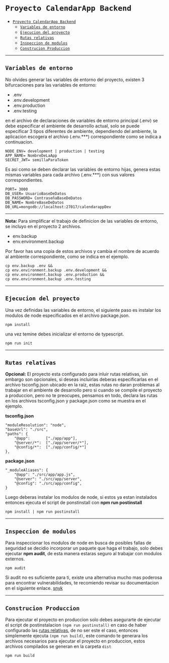 # `Proyecto CalendarApp Backend`

- [`Proyecto CalendarApp Backend`](#proyecto-calendarapp-backend)
  - [`Variables de entorno`](#variables-de-entorno)
  - [`Ejecucion del proyecto`](#ejecucion-del-proyecto)
  - [`Rutas relativas`](#rutas-relativas)
  - [`Inspeccion de modulos`](#inspeccion-de-modulos)
  - [`Construcion Produccion`](#construcion-produccion)
  


---

## `Variables de entorno`

No olvides generar las variables de entorno del proyecto, existen 3 bifurcaciones para las variables de entorno:

- .env
- .env.development
- .env.production
- .env.testing

en el archivo de declaraciones de variables de entorno principal (.env) se debe especificar el ambiente de desarrollo actual, solo se puede especificar 3 tipos diferentes de ambiente, dependiendo del ambiente, la aplicacion escogera el archivo (.env.***) correspondiente como se indica a continuacion.

```
NODE_ENV= development | production | testing
APP_NAME= NombreDeLaApp
SECRET_JWT= semillaParaToken
```



Es asi como se deben declarar las variables de entorno hijas, genera estas mismas variables para cada archivo (.env.***) con sus valores correspondientes.

```
PORT= 3000
DB_USER= UsuarioBaseDeDatos
DB_PASSWORD= ContraseñaBaseDeDatos
DB_NAME= NombreBaseDeDatos
DB_URL=mongodb://localhost:27017/calendarappDev
```
---

**Nota:** Para simplificar el trabajo de definicion de las variables de entorno, se incluyo en el proyecto 2 archivos.

- env.backup
- env.environment.backup

Por favor has una copia de estos archivos y cambia el nombre de acuerdo al ambiente correspondiente, como se indica en el ejemplo.

```
cp env.backup .env &&
cp env.environment.backup .env.development && 
cp env.environment.backup .env.production && 
cp env.environment.backup .env.testing
```
---
## `Ejecucion del proyecto`

Una vez definidas las variables de entorno, el siguiente paso es instalar los modulos de node especificados en el archivo package.json.
```
npm install 
```

una vez temine debes inicializar el entorno de typescript.


```
npm run init
```

---
## `Rutas relativas`

**Opcional:**
El proyecto esta configurado para inluir rutas relativas, sin embargo son opcionales, si deseas incluirlas deberas especificarlas en el archivo tsconfig.json ubicado en la raíz, estas rutas no daran problemas al trabajar en el ambiente de desarrollo pero si cuando se compile el proyecto a produccion, pero no te preocupes, pensamos en todo, declara las rutas en los archivos tsconfig.json y package.json como se muestra en el ejemplo.

**tsconfig.json**

```
"moduleResolution": "node", 
"baseUrl": "./src",
"paths": {
    "@app":       ["./app/app"],
    "@server/*":  ["./app/server/*"],
    "@config/*":  ["./app/config/*"]
}, 
```

**package.json**

```
"_moduleAliases": {
    "@app": "./src/app/app.js",
    "@server": "./src/app/server",
    "@config": "./src/app/config",
}
```


Luego deberas instalar los modulos de node, si estos ya estan instalados entonces ejecuta el script de ponstinstall con **npm run postinstall**

```
npm install | npm run postinstall
```
---

## `Inspeccion de modulos`

Para inspeccionar los modulos de node en busca de posibles fallas de seguridad se decidio incorporar un paquete que haga el trabajo, solo debes ejecutar **npm audit**, de esta manera estaras seguro al trabajar con modulos externos.

```
npm audit
```

Si audit no es suficiente para ti, existe una alternativa mucho mas poderosa para encontrar vulnerabilidades, te recomiendo revisar su documentacion en el siguiente enlace. [snyk](https://www.npmjs.com/package/snyk)

---
## `Construcion Produccion`

Para ejecutar el proyecto en produccion solo debes asegurarte de ejecutar el script de postinstalacion `(npm run postinstall)` en caso de haber configurado las [rutas relativas](#rutas-relativas), de no ser este el caso, entonces simplemente ejecuta `(npm run build)`, este comando te generara los archivos necesarios para ejecutar el proyecto en produccion, estos archivos compilados se generan en la carpeta `dist`


```
npm run build
```